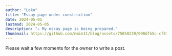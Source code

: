 ```yaml
---
author: "Loko"
title: "Essay page under construction"
date: 2024-05-05
lastmod: 2024-05-05
description: "⚠️ My essay page is being prepared."
thumbnail: https://github.com/nmin11/blog/assets/75058239/098dfb5c-cf87-475c-8eb0-4bc46bd9ddf0
---
```


Please wait a few moments for the owner to write a post.
